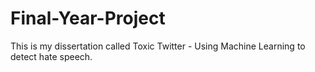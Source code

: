 # Final-Year-Project
This is my dissertation called Toxic Twitter - Using Machine Learning to detect hate speech.
